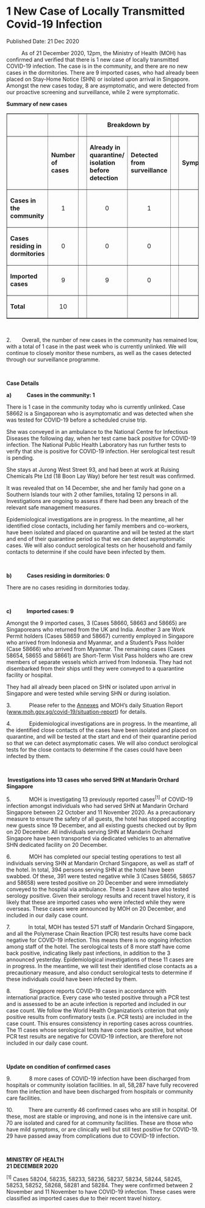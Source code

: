 <html>
    <meta http-equiv="Content-Type" content="text/html; charset=utf-8"/>
    <meta charset="utf-8"/>
    <title>1 New Case of Locally Transmitted Covid-19 Infection </title>
    <body><h1>1 New Case of Locally Transmitted Covid-19 Infection </h1>
    <p>Published Date: 21 Dec 2020</p> <p>&nbsp;&nbsp;&nbsp;&nbsp;&nbsp;&nbsp;&nbsp;&nbsp;&nbsp; As of 21 December 2020, 12pm, the Ministry of Health (MOH) has confirmed and verified that there is 1 new case of locally transmitted COVID-19 infection. The case is in the community, and there are no new cases in the dormitories. There are 9 imported cases, who had already been placed on Stay-Home Notice (SHN) or isolated upon arrival in Singapore. Amongst the new cases today, 8 are asymptomatic, and were detected from our proactive screening and surveillance, while 2 were symptomatic.&nbsp; </p> <p><strong>Summary of new cases</strong></p> <table width="605" border="1" cellspacing="0" cellpadding="0"> <tbody><tr> <td width="129"> <p align="right">&nbsp;</p> </td> <td width="60"> <p>&nbsp;</p> </td> <td width="16" valign="top"> <p>&nbsp;</p> </td> <td width="192" colspan="2"> <p align="center"><strong>Breakdown by</strong></p> </td> <td width="16" valign="top"> <p>&nbsp;</p> </td> <td width="192" colspan="2"> <p align="center"><strong>Breakdown by</strong></p> </td> </tr> <tr> <td width="129"> <p align="right">&nbsp;</p> </td> <td width="60"> <p><strong>Number of cases</strong></p> </td> <td width="16" valign="top"> <p>&nbsp;</p> </td> <td width="96"> <p><strong>Already in quarantine/ isolation before detection</strong></p> </td> <td width="96"> <p><strong>Detected from surveillance</strong></p> </td> <td width="16" valign="top"> <p>&nbsp;</p> </td> <td width="96"> <p><strong>Symptomatic</strong></p> </td> <td width="96"> <p><strong>Asymptomatic</strong></p> </td> </tr> <tr> <td width="129"> <p><strong>Cases in the community</strong></p> </td> <td width="60"> <p align="center">1</p> </td> <td width="16" valign="top"> <p align="center">&nbsp;</p> </td> <td width="96"> <p align="center">0</p> </td> <td width="96"> <p align="center">1</p> </td> <td width="16" valign="top"> <p align="center">&nbsp;</p> </td> <td width="96"> <p align="center">0</p> </td> <td width="96"> <p align="center">1</p> </td> </tr> <tr> <td width="129"> <p><strong>Cases residing in dormitories</strong></p> </td> <td width="60"> <p align="center">0</p> </td> <td width="16" valign="top"> <p align="center">&nbsp;</p> </td> <td width="96"> <p align="center">0</p> </td> <td width="96"> <p align="center">0</p> </td> <td width="16" valign="top"> <p align="center">&nbsp;</p> </td> <td width="96"> <p align="center">0</p> </td> <td width="96"> <p align="center">0</p> </td> </tr> <tr> <td width="129"> <p><strong>Imported cases</strong></p> </td> <td width="60"> <p align="center">9</p> </td> <td width="16" valign="top"> <p align="center">&nbsp;</p> </td> <td width="96"> <p align="center">9</p> </td> <td width="96"> <p align="center">0</p> </td> <td width="16" valign="top"> <p align="center">&nbsp;</p> </td> <td width="96"> <p align="center">2</p> </td> <td width="96"> <p align="center">7</p> </td> </tr> <tr> <td width="129"> <p><strong>Total</strong></p> </td> <td width="60"> <p align="center">10</p> </td> <td width="16" valign="top"> <p align="center">&nbsp;</p> </td> <td width="96"> <p align="center">&nbsp;</p> </td> <td width="96"> <p align="center">&nbsp;</p> </td> <td width="16" valign="top"> <p align="center">&nbsp;</p> </td> <td width="96"> <p align="center">&nbsp;</p> </td> <td width="96"> <p align="center">&nbsp;</p> </td> </tr> </tbody></table> <p>&nbsp;</p> <p>2.&nbsp; &nbsp; &nbsp;&nbsp; Overall, the number of new cases in the community has remained low, with a total of 1 case in the past week who is currently unlinked. We will continue to closely monitor these numbers, as well as the cases detected through our surveillance programme.</p><p>&nbsp;</p><p><strong>Case Details</strong></p><p><strong>a)&nbsp;&nbsp;&nbsp;&nbsp;&nbsp;&nbsp;&nbsp;&nbsp;&nbsp;&nbsp;&nbsp; Cases in the community: 1</strong></p><p>There is 1 case in the community today who is currently unlinked. Case 58662 is a Singaporean who is asymptomatic and was detected when she was tested for COVID-19 before a scheduled cruise trip. </p><p>She was conveyed in an ambulance to the National Centre for Infectious Diseases the following day, when her test came back positive for COVID-19 infection. The National Public Health Laboratory has run further tests to verify that she is positive for COVID-19 infection. Her serological test result is pending. </p><p>She stays at Jurong West Street 93, and had been at work at Ruising Chemicals Pte Ltd (18 Boon Lay Way) before her test result was confirmed. </p><p>It was revealed that on 14 December, she and her family had gone on a Southern Islands tour with 2 other families, totaling 12 persons in all. Investigations are ongoing to assess if there had been any breach of the relevant safe management measures.</p><p>Epidemiological investigations are in progress. In the meantime, all her identified close contacts, including her family members and co-workers, have been isolated and placed on quarantine and will be tested at the start and end of their quarantine period so that we can detect asymptomatic cases. We will also conduct serological tests on her household and family contacts to determine if she could have been infected by them.</p><p>&nbsp;</p><p><strong>b)&nbsp;&nbsp;&nbsp;&nbsp;&nbsp;&nbsp;&nbsp;&nbsp;&nbsp;&nbsp;&nbsp; Cases residing in dormitories: 0</strong></p><p>There are no cases residing in dormitories today. </p><p>&nbsp;</p><p><strong>c)&nbsp;&nbsp;&nbsp;&nbsp;&nbsp;&nbsp;&nbsp;&nbsp;&nbsp;&nbsp;&nbsp; Imported cases: 9</strong></p><p>Amongst the 9 imported cases, 3 (Cases 58660, 58663 and 58665) are Singaporeans who returned from the UK and India. Another 3 are Work Permit holders (Cases 58659 and 58667) currently employed in Singapore who arrived from Indonesia and Myanmar, and a Student’s Pass holder (Case 58666) who arrived from Myanmar. The remaining cases (Cases 58654, 58655 and 58661) are Short-Term Visit Pass holders who are crew members of separate vessels which arrived from Indonesia. They had not disembarked from their ships until they were conveyed to a quarantine facility or hospital. </p><p>They had all already been placed on SHN or isolated upon arrival in Singapore and were tested while serving SHN or during isolation.</p><p>3.&nbsp;&nbsp;&nbsp;&nbsp;&nbsp;&nbsp;&nbsp;&nbsp;&nbsp;&nbsp;&nbsp; Please refer to the <a title="Annexes" href="/docs/librariesprovider5/pressroom/press-releases/annex-21-dec.pdf?sfvrsn=f29cdcad_2">Annexes</a>&nbsp;and MOH’s daily Situation Report (<a title="" href="http://www.moh.gov.sg/covid-19/situation-report" target="_blank" data-saferedirecturl="https://www.google.com/url?q=http://www.moh.gov.sg/covid-19/situation-report&amp;source=gmail&amp;ust=1608651577891000&amp;usg=AFQjCNFmiJ03i8v7yipCGWPX4Fd6NTLrPg">www.moh.gov.sg/covid-19/<wbr>situation-report</a>) for details. </p><p>4.&nbsp;&nbsp;&nbsp;&nbsp;&nbsp;&nbsp;&nbsp;&nbsp;&nbsp;&nbsp;&nbsp; Epidemiological investigations are in progress. In the meantime, all the identified close contacts of the cases have been isolated and placed on quarantine, and will be tested at the start and end of their quarantine period so that we can detect asymptomatic cases. We will also conduct serological tests for the close contacts to determine if the cases could have been infected by them.</p><p>&nbsp;</p><p><strong>&nbsp;Investigations into 13 cases who served SHN at Mandarin Orchard Singapore</strong></p><p>5.&nbsp;&nbsp;&nbsp;&nbsp;&nbsp;&nbsp;&nbsp;&nbsp;&nbsp;&nbsp;&nbsp; MOH is investigating 13 previously reported cases<sup>[1]</sup> of COVID-19 infection amongst individuals who had served SHN at Mandarin Orchard Singapore between 22 October and 11 November 2020. As a precautionary measure to ensure the safety of all guests, the hotel has stopped accepting new guests since 19 December, and all existing guests checked out by 9pm on 20 December. All individuals serving SHN at Mandarin Orchard Singapore have been transported via dedicated vehicles to an alternative SHN dedicated facility on 20 December.</p><p>6.&nbsp;&nbsp;&nbsp;&nbsp;&nbsp;&nbsp;&nbsp;&nbsp;&nbsp;&nbsp;&nbsp; MOH has completed our special testing operations to test all individuals serving SHN at Mandarin Orchard Singapore, as well as staff of the hotel. In total, 394 persons serving SHN at the hotel have been swabbed. Of these, 391 were tested negative while 3 (Cases 58656, 58657 and 58658) were tested positive on 20 December and were immediately conveyed to the hospital via ambulance. These 3 cases have also tested serology positive. Given their serology results and recent travel history, it is likely that these are imported cases who were infected while they were overseas. These cases were announced by MOH on 20 December, and included in our daily case count. </p><p>7.&nbsp;&nbsp;&nbsp;&nbsp;&nbsp;&nbsp;&nbsp;&nbsp;&nbsp;&nbsp;&nbsp; In total, MOH has tested 571 staff of Mandarin Orchard Singapore, and all the Polymerase Chain Reaction (PCR) test results have come back negative for COVID-19 infection. This means there is no ongoing infection among staff of the hotel. The serological tests of 8 more staff have come back positive, indicating likely past infections, in addition to the 3 announced yesterday. Epidemiological investigations of these 11 cases are in progress. In the meantime, we will test their identified close contacts as a precautionary measure, and also conduct serological tests to determine if these individuals could have been infected by them.</p><p>8.&nbsp;&nbsp;&nbsp;&nbsp;&nbsp;&nbsp;&nbsp;&nbsp;&nbsp;&nbsp;&nbsp; Singapore reports COVID-19 cases in accordance with international practice. Every case who tested positive through a PCR test and is assessed to be an acute infection is reported and included in our case count. We follow the World Health Organization’s criterion that only positive results from confirmatory tests (i.e. PCR tests) are included in the case count. This ensures consistency in reporting cases across countries. The 11 cases whose serological tests have come back positive, but whose PCR test results are negative for COVID-19 infection, are therefore not included in our daily case count.</p><p>&nbsp;</p><p><strong>Update on condition of confirmed cases</strong></p><p>9.&nbsp;&nbsp;&nbsp;&nbsp;&nbsp;&nbsp;&nbsp;&nbsp;&nbsp;&nbsp;&nbsp; 8 more cases of COVID-19 infection have been discharged from hospitals or community isolation facilities. In all, 58,287 have fully recovered from the infection and have been discharged from hospitals or community care facilities. </p><p>10.&nbsp;&nbsp;&nbsp;&nbsp;&nbsp;&nbsp;&nbsp;&nbsp;&nbsp; There are currently 46 confirmed cases who are still in hospital. Of these, most are stable or improving, and none is in the intensive care unit. 70 are isolated and cared for at community facilities. These are those who have mild symptoms, or are clinically well but still test positive for COVID-19. 29 have passed away from complications due to COVID-19 infection. </p><p>&nbsp;&nbsp;</p><p><strong>MINISTRY OF HEALTH<br>21 DECEMBER 2020</strong></p><p><sup>[1]</sup> Cases 58204, 58235, 58233, 58236, 58237, 58234, 58244, 58245, 58253, 58252, 58268, 58281 and 58284. They were confirmed between 2 November and 11 November to have COVID-19 infection. These cases were classified as imported cases due to their recent travel history.</p></body>
</html>